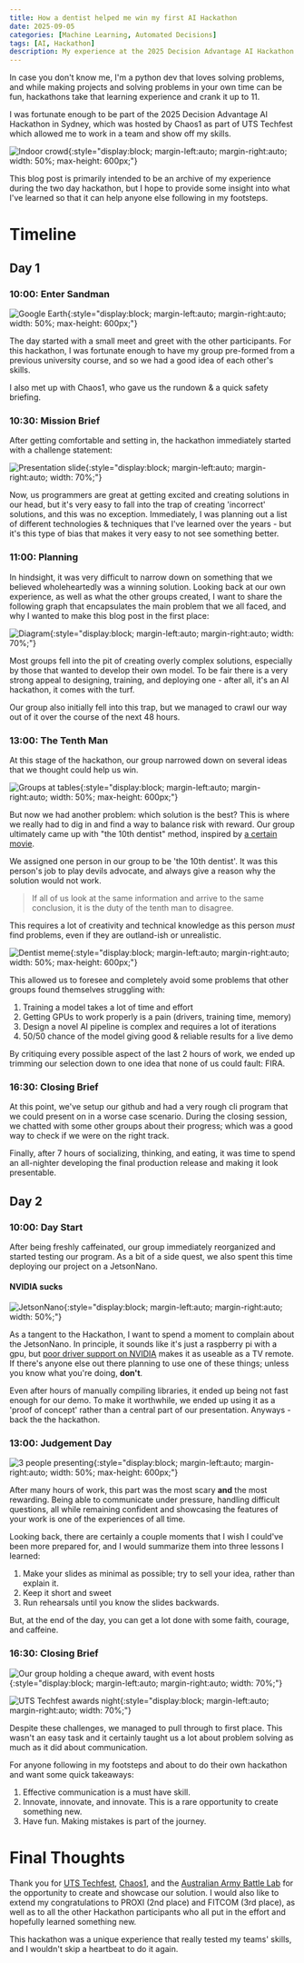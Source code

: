 ```yaml
---
title: How a dentist helped me win my first AI Hackathon  
date: 2025-09-05
categories: [Machine Learning, Automated Decisions]
tags: [AI, Hackathon]
description: My experience at the 2025 Decision Advantage AI Hackathon hosted by UTS, Chaos1, and Australian Army Battle Lab
---
```


In case you don't know me, I'm a python dev that loves solving problems, and while making projects and solving problems in your own time can be fun, hackathons take that learning experience and crank it up to 11.

I was fortunate enough to be part of the 2025 Decision Advantage AI Hackathon in Sydney, which was hosted by Chaos1 as part of UTS Techfest which allowed me to work in a team and show off my skills.

![Indoor crowd](assets/media/hackathon/crowd.jpg){:style="display:block; margin-left:auto; margin-right:auto; width: 50%; max-height: 600px;"}

This blog post is primarily intended to be an archive of my experience during the two day hackathon, but I hope to provide some insight into what I've learned so that it can help anyone else following in my footsteps.

# Timeline

## Day 1

### 10:00: **Enter Sandman**

![Google Earth](assets/media/hackathon/google_earth.jpg){:style="display:block; margin-left:auto; margin-right:auto; width: 50%; max-height: 600px;"}

The day started with a small meet and greet with the other participants. For this hackathon, I was fortunate enough to have my group pre-formed from a previous university course, and so we had a good idea of each other's skills.

I also met up with Chaos1, who gave us the rundown & a quick safety briefing.

### 10:30: **Mission Brief**

After getting comfortable and setting in, the hackathon immediately started with a challenge statement:

![Presentation slide](assets/media/hackathon/challenge.jpg){:style="display:block; margin-left:auto; margin-right:auto; width: 70%;"}

Now, us programmers are great at getting excited and creating solutions in our head, but it's very easy to fall into the trap of creating 'incorrect' solutions, and this was no exception. Immediately, I was planning out a list of different technologies & techniques that I've learned over the years - but it's this type of bias that makes it very easy to not see  something better.

### 11:00: **Planning**

In hindsight, it was very difficult to narrow down on something that we believed wholeheartedly was a winning solution. Looking back at our own experience, as well as what the other groups created, I want to share the following graph that encapsulates the main problem that we all faced, and why I wanted to make this blog post in the first place:

![Diagram](assets/media/hackathon/diagram.svg){:style="display:block; margin-left:auto; margin-right:auto; width: 70%;"}

Most groups fell into the pit of creating overly complex solutions, especially by those that wanted to develop their own model. To be fair there is a very strong appeal to designing, training, and deploying one - after all, it's an AI hackathon, it comes with the turf.

Our group also initially fell into this trap, but we managed to crawl our way out of it over the course of the next 48 hours.

### 13:00: **The Tenth Man**

At this stage of the hackathon, our group narrowed down on several ideas that we thought could help us win.

![Groups at tables](assets/media/hackathon/us_working_labeled.png){:style="display:block; margin-left:auto; margin-right:auto; width: 50%; max-height: 600px;"}

But now we had another problem: which solution is the best? This is where we really had to dig in and find a way to balance risk with reward. Our group ultimately came up with "the 10th dentist" method, inspired by [a certain movie](https://www.youtube.com/watch?v=W_A5j3RuWHM).

We assigned one person in our group to be 'the 10th dentist'. It was this person's job to play devils advocate, and always give a reason why the solution would not work.

> If all of us look at the same information and arrive to the same conclusion, it is the duty of the tenth man to disagree.

This requires a lot of creativity and technical knowledge as this person *must* find problems, even if they are outland-ish or unrealistic. 

![Dentist meme](assets/media/hackathon/dentist_meme.jpg){:style="display:block; margin-left:auto; margin-right:auto; width: 50%; max-height: 600px;"}

This allowed us to foresee and completely avoid some problems that other groups found themselves struggling with:
1. Training a model takes a lot of time and effort
2. Getting GPUs to work properly is a pain (drivers, training time, memory)
3. Design a novel AI pipeline is complex and requires a lot of iterations
4. 50/50 chance of the model giving good & reliable results for a live demo

By critiquing every possible aspect of the last 2 hours of work, we ended up trimming our selection down to one idea that none of us could fault: FIRA. 

### 16:30: **Closing Brief**

At this point, we've setup our github and had a very rough cli program that we could present on in a worse case scenario. During the closing session, we chatted with some other groups about their progress; which was a good way to check if we were on the right track.

Finally, after 7 hours of socializing, thinking, and eating, it was time to spend an all-nighter developing the final production release and making it look presentable.

## Day 2

### 10:00: **Day Start**

After being freshly caffeinated, our group immediately reorganized and started testing our program. As a bit of a side quest, we also spent this time deploying our project on a JetsonNano.

#### NVIDIA sucks

![JetsonNano](assets/media/hackathon/jetson.jpeg){:style="display:block; margin-left:auto; margin-right:auto; width: 50%;"}

As a tangent to the Hackathon, I want to spend a moment to complain about the JetsonNano. In principle, it sounds like it's just a raspberry pi with a gpu, but [poor driver support on NVIDIA](https://forums.developer.nvidia.com/t/ollama-support-for-jetson-nano/328687) makes it as useable as a TV remote. If there's anyone else out there planning to use one of these things; unless you know what you're doing, **don't**. 

Even after hours of manually compiling libraries, it ended up being not fast enough for our demo. To make it worthwhile, we ended up using it as a 'proof of concept' rather than a central part of our presentation. Anyways - back the the hackathon.

### 13:00: **Judgement Day**

![3 people presenting](assets/media/hackathon/presenting.png){:style="display:block; margin-left:auto; margin-right:auto; width: 50%; max-height: 600px;"}

After many hours of work, this part was the most scary **and** the most rewarding. Being able to communicate under pressure, handling difficult questions, all while remaining confident and showcasing the features of your work is one of the experiences of all time.

Looking back, there are certainly a couple moments that I wish I could've been more prepared for, and I would summarize them into three lessons I learned:
1. Make your slides as minimal as possible; try to sell your idea, rather than explain it.
2. Keep it short and sweet
3. Run rehearsals until you know the slides backwards.

But, at the end of the day, you can get a lot done with some faith, courage, and caffeine. 

### 16:30: **Closing Brief**

![Our group holding a cheque award, with event hosts](assets/media/hackathon/chaos1_first_place.jpg){:style="display:block; margin-left:auto; margin-right:auto; width: 70%;"}

![UTS Techfest awards night](assets/media/hackathon/awards_night.jpeg){:style="display:block; margin-left:auto; margin-right:auto; width: 70%;"}

Despite these challenges, we managed to pull through to first place. This wasn't an easy task and it certainly taught us a lot about problem solving as much as it did about communication. 

For anyone following in my footsteps and about to do their own hackathon and want some quick takeaways:

1. Effective communication is a must have skill.
2. Innovate, innovate, and innovate. This is a rare opportunity to create something new.
3. Have fun. Making mistakes is part of the journey.


# Final Thoughts

Thank you for [UTS Techfest](https://www.uts.edu.au/events/uts-tech-festival-future-students), [Chaos1](https://www.linkedin.com/company/chaos1/), and the [Australian Army Battle Lab](https://www.facebook.com/BattleLabAustralianArmy/) for the opportunity to create and showcase our solution. I would also like to extend my congratulations to PROXI (2nd place) and FITCOM (3rd place), as well as to all the other Hackathon participants who all put in the effort and hopefully learned something new.

This hackathon was a unique experience that really tested my teams' skills, and I wouldn't skip a heartbeat to do it again.

